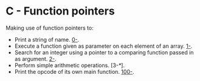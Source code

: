 # C - Function pointers
Making use of function pointers to:
- Print a string of name. [0-](https://github.com/chee-zaram/alx-low_level_programming/blob/main/0x0F-function_pointers/0-print_name.c).
- Execute a function given as parameter on each element of an array. [1-](https://github.com/chee-zaram/alx-low_level_programming/blob/main/0x0F-function_pointers/1-array_iterator.c).
- Search for an integer using a pointer to a comparing function passed in as argument. [2-](https://github.com/chee-zaram/alx-low_level_programming/blob/main/0x0F-function_pointers/2-int_index.c).
- Perform simple arithmetic operations. [3-_*_].
- Print the opcode of its own main function. [100-](https://github.com/chee-zaram/alx-low_level_programming/blob/main/0x0F-function_pointers/100-main_opcodes.c).

